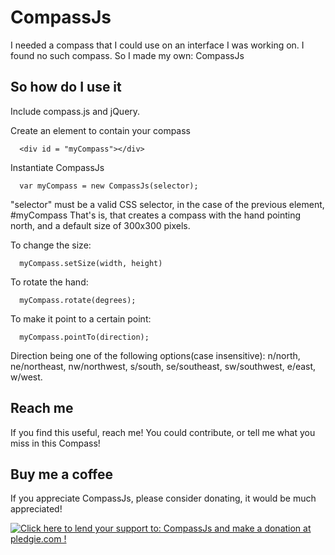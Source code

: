 
# CompassJs

I needed a compass that I could use on an interface I was working on.
I found no such compass. So I made my own: CompassJs


## So how do I use it

Include compass.js and jQuery.

Create an element to contain your compass

```
  <div id = "myCompass"></div>
```

Instantiate CompassJs

```
  var myCompass = new CompassJs(selector);
```

"selector" must be a valid CSS selector, in the case of the previous element, #myCompass
That's is, that creates a compass with the hand pointing north, and a default size of 300x300 pixels.

To change the size:
```
  myCompass.setSize(width, height)
```

To rotate the hand:
```
  myCompass.rotate(degrees);
```

To make it point to a certain point:
```
  myCompass.pointTo(direction);
```

Direction being one of the following options(case insensitive): n/north, ne/northeast, nw/northwest, s/south, se/southeast, sw/southwest, e/east, w/west.

## Reach me

If you find this useful, reach me! You could contribute, or tell me what you miss in this Compass!

## Buy me a coffee

If you appreciate CompassJs, please consider donating, it would be much appreciated!

<a href='https://pledgie.com/campaigns/33347'><img alt='Click here to lend your support to: CompassJs and make a donation at pledgie.com !' src='https://pledgie.com/campaigns/33347.png?skin_name=chrome' border='0' ></a>
